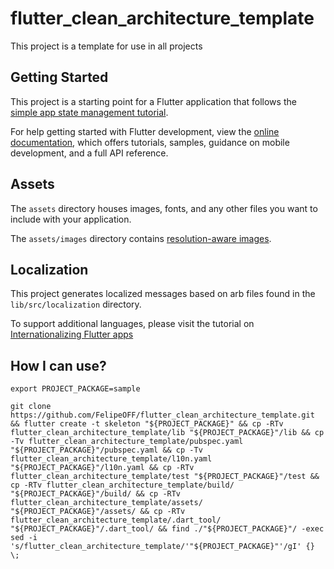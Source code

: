 # flutter_clean_architecture_template

This project is a template for use in all projects

## Getting Started

This project is a starting point for a Flutter application that follows the
[simple app state management
tutorial](https://flutter.dev/docs/development/data-and-backend/state-mgmt/simple).

For help getting started with Flutter development, view the
[online documentation](https://flutter.dev/docs), which offers tutorials,
samples, guidance on mobile development, and a full API reference.

## Assets

The `assets` directory houses images, fonts, and any other files you want to
include with your application.

The `assets/images` directory contains [resolution-aware
images](https://flutter.dev/docs/development/ui/assets-and-images#resolution-aware).

## Localization

This project generates localized messages based on arb files found in
the `lib/src/localization` directory.

To support additional languages, please visit the tutorial on
[Internationalizing Flutter
apps](https://flutter.dev/docs/development/accessibility-and-localization/internationalization)

## How I can use?

```
export PROJECT_PACKAGE=sample
```

```
git clone https://github.com/FelipeOFF/flutter_clean_architecture_template.git && flutter create -t skeleton "${PROJECT_PACKAGE}" && cp -RTv flutter_clean_architecture_template/lib "${PROJECT_PACKAGE}"/lib && cp -Tv flutter_clean_architecture_template/pubspec.yaml "${PROJECT_PACKAGE}"/pubspec.yaml && cp -Tv flutter_clean_architecture_template/l10n.yaml "${PROJECT_PACKAGE}"/l10n.yaml && cp -RTv flutter_clean_architecture_template/test "${PROJECT_PACKAGE}"/test && cp -RTv flutter_clean_architecture_template/build/ "${PROJECT_PACKAGE}"/build/ && cp -RTv flutter_clean_architecture_template/assets/ "${PROJECT_PACKAGE}"/assets/ && cp -RTv flutter_clean_architecture_template/.dart_tool/ "${PROJECT_PACKAGE}"/.dart_tool/ && find ./"${PROJECT_PACKAGE}"/ -exec sed -i 's/flutter_clean_architecture_template/'"${PROJECT_PACKAGE}"'/gI' {} \;
```
